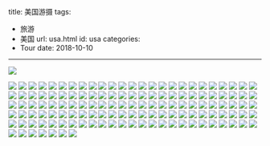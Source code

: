 title: 美国游摄
tags:
  - 旅游
  - 美国
url: usa.html
id: usa
categories:
  - Tour
date: 2018-10-10 
---

![](http://image.psdpi.com/photo/usa/IMG_5542.JPG-1920) 

<!-- more -->

![](http://image.psdpi.com/photo/usa/IMG_5542.JPG-1920) 
![](http://image.psdpi.com/photo/usa/IMG_5546.JPG-1920) 
![](http://image.psdpi.com/photo/usa/IMG_5547.JPG-1920) 
![](http://image.psdpi.com/photo/usa/IMG_5548.JPG-1920) 
![](http://image.psdpi.com/photo/usa/IMG_5568-1.JPG-1920) 
![](http://image.psdpi.com/photo/usa/IMG_5584.JPG-1920) 
![](http://image.psdpi.com/photo/usa/IMG_5605.JPG-1920) 
![](http://image.psdpi.com/photo/usa/IMG_5606.JPG-1920) 
![](http://image.psdpi.com/photo/usa/IMG_5607.JPG-1920) 
![](http://image.psdpi.com/photo/usa/IMG_5608.JPG-1920) 
![](http://image.psdpi.com/photo/usa/IMG_5609.JPG-1920) 
![](http://image.psdpi.com/photo/usa/IMG_5610.JPG-1920) 
![](http://image.psdpi.com/photo/usa/IMG_5611.JPG-1920) 
![](http://image.psdpi.com/photo/usa/IMG_5612.JPG-1920) 
![](http://image.psdpi.com/photo/usa/IMG_5613.JPG-1920) 
![](http://image.psdpi.com/photo/usa/IMG_5614.JPG-1920) 
![](http://image.psdpi.com/photo/usa/IMG_5615.JPG-1920) 
![](http://image.psdpi.com/photo/usa/IMG_5616.JPG-1920) 
![](http://image.psdpi.com/photo/usa/IMG_5617.JPG-1920) 
![](http://image.psdpi.com/photo/usa/IMG_5632.JPG-1920) 
![](http://image.psdpi.com/photo/usa/IMG_5634.JPG-1920) 
![](http://image.psdpi.com/photo/usa/IMG_5635.JPG-1920) 
![](http://image.psdpi.com/photo/usa/IMG_5637.JPG-1920) 
![](http://image.psdpi.com/photo/usa/IMG_5638.JPG-1920) 
![](http://image.psdpi.com/photo/usa/IMG_5639.JPG-1920) 
![](http://image.psdpi.com/photo/usa/IMG_5643.JPG-1920) 
![](http://image.psdpi.com/photo/usa/IMG_5644.JPG-1920) 
![](http://image.psdpi.com/photo/usa/IMG_5665.JPG-1920) 
![](http://image.psdpi.com/photo/usa/IMG_5666.JPG-1920) 
![](http://image.psdpi.com/photo/usa/IMG_5667.JPG-1920) 
![](http://image.psdpi.com/photo/usa/IMG_5668.JPG-1920) 
![](http://image.psdpi.com/photo/usa/IMG_5669.JPG-1920) 
![](http://image.psdpi.com/photo/usa/IMG_5670.JPG-1920) 
![](http://image.psdpi.com/photo/usa/IMG_5671.JPG-1920) 
![](http://image.psdpi.com/photo/usa/IMG_5672.JPG-1920) 
![](http://image.psdpi.com/photo/usa/IMG_5673.JPG-1920) 
![](http://image.psdpi.com/photo/usa/IMG_5674.JPG-1920) 
![](http://image.psdpi.com/photo/usa/IMG_5675.JPG-1920) 
![](http://image.psdpi.com/photo/usa/IMG_5676.JPG-1920) 
![](http://image.psdpi.com/photo/usa/IMG_5678.JPG-1920) 
![](http://image.psdpi.com/photo/usa/IMG_5679.JPG-1920) 
![](http://image.psdpi.com/photo/usa/IMG_5680.JPG-1920) 
![](http://image.psdpi.com/photo/usa/IMG_5681.JPG-1920) 
![](http://image.psdpi.com/photo/usa/IMG_5682.JPG-1920) 
![](http://image.psdpi.com/photo/usa/IMG_5683.JPG-1920) 
![](http://image.psdpi.com/photo/usa/IMG_5684.JPG-1920) 
![](http://image.psdpi.com/photo/usa/IMG_5685.JPG-1920) 
![](http://image.psdpi.com/photo/usa/IMG_5686.JPG-1920) 
![](http://image.psdpi.com/photo/usa/IMG_5689.JPG-1920) 
![](http://image.psdpi.com/photo/usa/IMG_5703.JPG-1920) 
![](http://image.psdpi.com/photo/usa/IMG_5704.JPG-1920) 
![](http://image.psdpi.com/photo/usa/IMG_5707.JPG-1920) 
![](http://image.psdpi.com/photo/usa/IMG_5710.JPG-1920) 
![](http://image.psdpi.com/photo/usa/IMG_5725.JPG-1920) 
![](http://image.psdpi.com/photo/usa/IMG_5734.JPG-1920) 
![](http://image.psdpi.com/photo/usa/IMG_5735.JPG-1920) 
![](http://image.psdpi.com/photo/usa/IMG_5744.JPG-1920) 
![](http://image.psdpi.com/photo/usa/IMG_5747.JPG-1920) 
![](http://image.psdpi.com/photo/usa/IMG_5751.JPG-1920) 
![](http://image.psdpi.com/photo/usa/IMG_5778.JPG-1920) 
![](http://image.psdpi.com/photo/usa/IMG_5779.JPG-1920) 
![](http://image.psdpi.com/photo/usa/IMG_5780.JPG-1920) 
![](http://image.psdpi.com/photo/usa/IMG_5781.JPG-1920) 
![](http://image.psdpi.com/photo/usa/IMG_5783.JPG-1920) 
![](http://image.psdpi.com/photo/usa/IMG_5786.JPG-1920) 
![](http://image.psdpi.com/photo/usa/IMG_5788.JPG-1920) 
![](http://image.psdpi.com/photo/usa/IMG_5789.JPG-1920) 
![](http://image.psdpi.com/photo/usa/IMG_5790.JPG-1920) 
![](http://image.psdpi.com/photo/usa/IMG_5791.JPG-1920) 
![](http://image.psdpi.com/photo/usa/IMG_5792.JPG-1920) 
![](http://image.psdpi.com/photo/usa/IMG_5793.JPG-1920) 
![](http://image.psdpi.com/photo/usa/IMG_5794.JPG-1920) 
![](http://image.psdpi.com/photo/usa/IMG_5795.JPG-1920) 
![](http://image.psdpi.com/photo/usa/IMG_5796.JPG-1920) 
![](http://image.psdpi.com/photo/usa/IMG_5797.JPG-1920) 
![](http://image.psdpi.com/photo/usa/IMG_5798.JPG-1920) 
![](http://image.psdpi.com/photo/usa/IMG_5802.JPG-1920) 
![](http://image.psdpi.com/photo/usa/IMG_5803.JPG-1920) 
![](http://image.psdpi.com/photo/usa/IMG_5805.JPG-1920) 
![](http://image.psdpi.com/photo/usa/IMG_5806.JPG-1920) 
![](http://image.psdpi.com/photo/usa/IMG_5807.JPG-1920) 
![](http://image.psdpi.com/photo/usa/IMG_5809.JPG-1920) 
![](http://image.psdpi.com/photo/usa/IMG_5824.JPG-1920) 
![](http://image.psdpi.com/photo/usa/IMG_5827.JPG-1920) 
![](http://image.psdpi.com/photo/usa/IMG_5891.JPG-1920) 
![](http://image.psdpi.com/photo/usa/IMG_5892.JPG-1920) 
![](http://image.psdpi.com/photo/usa/IMG_5894.JPG-1920) 
![](http://image.psdpi.com/photo/usa/IMG_5895.JPG-1920) 
![](http://image.psdpi.com/photo/usa/IMG_5896.JPG-1920) 
![](http://image.psdpi.com/photo/usa/IMG_5897.JPG-1920) 
![](http://image.psdpi.com/photo/usa/IMG_5899.JPG-1920) 
![](http://image.psdpi.com/photo/usa/IMG_5901.JPG-1920) 
![](http://image.psdpi.com/photo/usa/IMG_5902.JPG-1920) 
![](http://image.psdpi.com/photo/usa/IMG_5904.JPG-1920) 
![](http://image.psdpi.com/photo/usa/IMG_5905.JPG-1920) 
![](http://image.psdpi.com/photo/usa/IMG_5906.JPG-1920) 
![](http://image.psdpi.com/photo/usa/IMG_5907.JPG-1920) 
![](http://image.psdpi.com/photo/usa/IMG_5908.JPG-1920) 
![](http://image.psdpi.com/photo/usa/IMG_5909.JPG-1920) 
![](http://image.psdpi.com/photo/usa/IMG_5910.JPG-1920) 
![](http://image.psdpi.com/photo/usa/IMG_5911.JPG-1920) 
![](http://image.psdpi.com/photo/usa/IMG_5912.JPG-1920) 
![](http://image.psdpi.com/photo/usa/IMG_5913.JPG-1920) 
![](http://image.psdpi.com/photo/usa/IMG_5914.JPG-1920) 
![](http://image.psdpi.com/photo/usa/IMG_5915.JPG-1920) 
![](http://image.psdpi.com/photo/usa/IMG_5916.JPG-1920) 
![](http://image.psdpi.com/photo/usa/IMG_5917.JPG-1920) 
![](http://image.psdpi.com/photo/usa/IMG_5918.JPG-1920) 
![](http://image.psdpi.com/photo/usa/IMG_5919.JPG-1920) 
![](http://image.psdpi.com/photo/usa/IMG_5922.JPG-1920) 
![](http://image.psdpi.com/photo/usa/IMG_5923.JPG-1920) 
![](http://image.psdpi.com/photo/usa/IMG_5924.JPG-1920) 
![](http://image.psdpi.com/photo/usa/IMG_5925.JPG-1920) 
![](http://image.psdpi.com/photo/usa/IMG_5930.JPG-1920) 
![](http://image.psdpi.com/photo/usa/IMG_5933.JPG-1920) 
![](http://image.psdpi.com/photo/usa/IMG_5948.JPG-1920) 
![](http://image.psdpi.com/photo/usa/IMG_5949.JPG-1920) 
![](http://image.psdpi.com/photo/usa/IMG_5950.JPG-1920) 
![](http://image.psdpi.com/photo/usa/IMG_5951.JPG-1920) 
![](http://image.psdpi.com/photo/usa/IMG_5952.JPG-1920) 
![](http://image.psdpi.com/photo/usa/IMG_5953.JPG-1920) 
![](http://image.psdpi.com/photo/usa/IMG_5964.JPG-1920) 
![](http://image.psdpi.com/photo/usa/IMG_5970.JPG-1920) 
![](http://image.psdpi.com/photo/usa/IMG_5972.JPG-1920) 
![](http://image.psdpi.com/photo/usa/IMG_5973.JPG-1920) 
![](http://image.psdpi.com/photo/usa/IMG_5974.JPG-1920) 
![](http://image.psdpi.com/photo/usa/IMG_5977.JPG-1920) 
![](http://image.psdpi.com/photo/usa/IMG_5979.JPG-1920) 
![](http://image.psdpi.com/photo/usa/IMG_5980.JPG-1920) 
![](http://image.psdpi.com/photo/usa/IMG_5981.JPG-1920) 
![](http://image.psdpi.com/photo/usa/IMG_5982.JPG-1920) 
![](http://image.psdpi.com/photo/usa/IMG_5983.JPG-1920) 